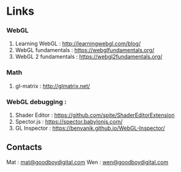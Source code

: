 # Links

### WebGL
1. Learning WebGL : http://learningwebgl.com/blog/
2. WebGL fundamentals : https://webglfundamentals.org/
3. WebGL 2 fundamentals : https://webgl2fundamentals.org/


### Math
1. gl-matrix : http://glmatrix.net/


### WebGL debugging : 
1. Shader Editor : https://github.com/spite/ShaderEditorExtension
2. Spector.js : https://spector.babylonjs.com/
3. GL Inspector : https://benvanik.github.io/WebGL-Inspector/



## Contacts
Mat : mat@goodboydigital.com
Wen : wen@goodboydigital.com